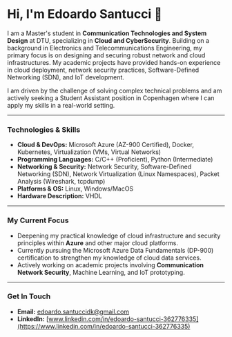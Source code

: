 # Hi, I'm Edoardo Santucci 👋

I am a Master's student in **Communication Technologies and System Design** at DTU, specializing in **Cloud and CyberSecurity**. Building on a background in Electronics and Telecommunications Engineering, my primary focus is on designing and securing robust network and cloud infrastructures. My academic projects have provided hands-on experience in cloud deployment, network security practices, Software-Defined Networking (SDN), and IoT development.

I am driven by the challenge of solving complex technical problems and am actively seeking a Student Assistant position in Copenhagen where I can apply my skills in a real-world setting.

---

### Technologies & Skills

* **Cloud & DevOps:** Microsoft Azure (AZ-900 Certified), Docker, Kubernetes, Virtualization (VMs, Virtual Networks)
* **Programming Languages:** C/C++ (Proficient), Python (Intermediate)
* **Networking & Security:** Network Security, Software-Defined Networking (SDN), Network Virtualization (Linux Namespaces), Packet Analysis (Wireshark, tcpdump)
* **Platforms & OS:** Linux, Windows/MacOS
* **Hardware Description:** VHDL

---

### My Current Focus

* Deepening my practical knowledge of cloud infrastructure and security principles within **Azure** and other major cloud platforms.
* Currently pursuing the Microsoft Azure Data Fundamentals (DP-900) certification to strengthen my knowledge of cloud data services.
* Actively working on academic projects involving **Communication Network Security**, Machine Learning, and IoT prototyping.

---

### Get In Touch

* **Email:** [edoardo.santuccidk@gmail.com](mailto:edoardo.santuccidk@gmail.com)
* **LinkedIn:** [www.linkedin.com/in/edoardo-santucci-362776335](https://www.linkedin.com/in/edoardo-santucci-362776335)
